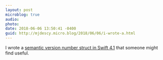 ```yaml
---
layout: post
microblog: true
audio: 
photo: 
date: 2018-06-06 13:50:41 -0400
guid: http://mjdescy.micro.blog/2018/06/06/i-wrote-a.html
---
```

I wrote a [semantic version number struct in Swift 4.1](https://gist.github.com/mjdescy/a805b5b4c49ed79fb240d3886815d5a2) that someone might find useful.
